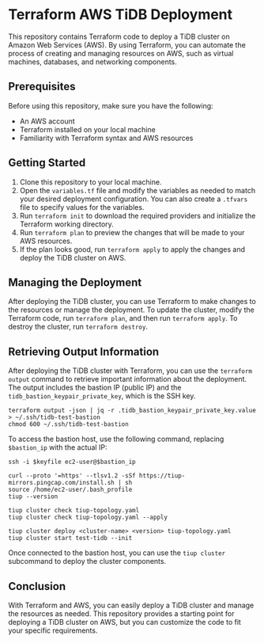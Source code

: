 # Terraform AWS TiDB Deployment

This repository contains Terraform code to deploy a TiDB cluster on Amazon Web Services (AWS). By using Terraform, you can automate the process of creating and managing resources on AWS, such as virtual machines, databases, and networking components. 

## Prerequisites

Before using this repository, make sure you have the following:

- An AWS account
- Terraform installed on your local machine
- Familiarity with Terraform syntax and AWS resources

## Getting Started

1. Clone this repository to your local machine.
2. Open the `variables.tf` file and modify the variables as needed to match your desired deployment configuration. You can also create a `.tfvars` file to specify values for the variables.
3. Run `terraform init` to download the required providers and initialize the Terraform working directory.
4. Run `terraform plan` to preview the changes that will be made to your AWS resources.
5. If the plan looks good, run `terraform apply` to apply the changes and deploy the TiDB cluster on AWS.

## Managing the Deployment

After deploying the TiDB cluster, you can use Terraform to make changes to the resources or manage the deployment. To update the cluster, modify the Terraform code, run `terraform plan`, and then run `terraform apply`. To destroy the cluster, run `terraform destroy`.

## Retrieving Output Information

After deploying the TiDB cluster with Terraform, you can use the `terraform output` command to retrieve important information about the deployment. The output includes the bastion IP (public IP) and the `tidb_bastion_keypair_private_key`, which is the SSH key.

```
terraform output -json | jq -r .tidb_bastion_keypair_private_key.value > ~/.ssh/tidb-test-bastion
chmod 600 ~/.ssh/tidb-test-bastion
```

To access the bastion host, use the following command, replacing `$bastion_ip` with the actual IP:

```
ssh -i $keyfile ec2-user@$bastion_ip

curl --proto '=https' --tlsv1.2 -sSf https://tiup-mirrors.pingcap.com/install.sh | sh
source /home/ec2-user/.bash_profile 
tiup --version

tiup cluster check tiup-topology.yaml
tiup cluster check tiup-topology.yaml --apply

tiup cluster deploy <cluster-name> <version> tiup-topology.yaml
tiup cluster start test-tidb --init
```
Once connected to the bastion host, you can use the `tiup cluster` subcommand to deploy the cluster components.


## Conclusion

With Terraform and AWS, you can easily deploy a TiDB cluster and manage the resources as needed. This repository provides a starting point for deploying a TiDB cluster on AWS, but you can customize the code to fit your specific requirements.
